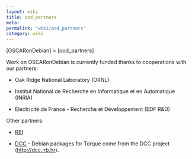 ```yaml
---
layout: wiki
title: ood_partners
meta: 
permalink: "wiki/ood_partners"
category: wiki
---
```

<!-- Name: ood_partners -->
<!-- Version: 2 -->
<!-- Author: valleegr -->

[OSCARonDebian] > [ood_partners]

Work on OSCARonDebian is currently funded thanks to cooperations with our partners: 

 * Oak Ridge National Laboratory (ORNL)

 * Institut National de Recherche en Informatique et en Automatique (INRIA)  

 * Électricité de France - Recherche et Développement (EDF R&D)  

Other partners:

 * [RBI](http://www.irb.hr/en/cir)  
 
 * [DCC](http://dcc.irb.hr) - Debian packages for Torque come from the DCC project (http://dcc.irb.hr).
